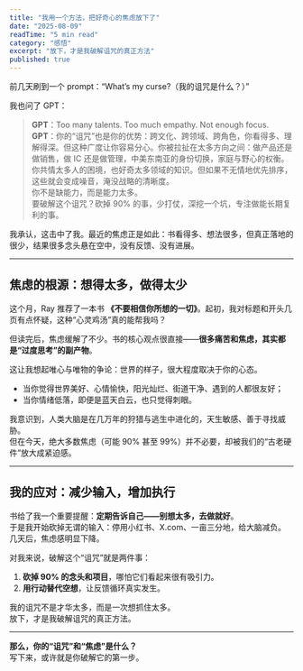 ```yaml
---
title: "我用一个方法，把好奇心的焦虑放下了"
date: "2025-08-09"
readTime: "5 min read"
category: "感悟"
excerpt: "放下，才是我破解诅咒的真正方法"
published: true
---
```



前几天刷到一个 prompt：“What’s my curse?（我的诅咒是什么？）”

我也问了 GPT：

> **GPT**：Too many talents. Too much empathy. Not enough focus.  
> **GPT**：你的“诅咒”也是你的优势：跨文化、跨领域、跨角色，你看得多、理解得深。但这种广度让你容易分心。你被拉扯在太多方向之间：做产品还是做销售，做 IC 还是做管理，中美东南亚的身份切换，家庭与野心的权衡。你共情太多人的困境，也好奇太多领域的知识。但如果不无情地优先排序，这些就会变成噪音，淹没战略的清晰度。  
> 你不是缺能力，而是能力太多。  
> 要破解这个诅咒？砍掉 90% 的事，少打仗，深挖一个坑，专注做能长期复利的事。

我承认，这击中了我。最近的焦虑正是如此：书看得多、想法很多，但真正落地的很少，结果很多念头悬在空中，没有反馈、没有进展。

---

## 焦虑的根源：想得太多，做得太少

这个月，Ray 推荐了一本书 **《不要相信你所想的一切》**。起初，我对标题和开头几页有点怀疑，这种“心灵鸡汤”真的能帮我吗？

但读完后，焦虑缓解了不少。书的核心观点很直接——**很多痛苦和焦虑，其实都是“过度思考”的副产物**。

这让我想起唯心与唯物的争论：世界的样子，很大程度取决于你的心态。

- 当你觉得世界美好、心情愉快，阳光灿烂、街道干净、遇到的人都很友好；
- 当你情绪低落，即便是蓝天白云，也只觉得刺眼。

我意识到，人类大脑是在几万年的狩猎与逃生中进化的，天生敏感、善于寻找威胁。  
但在今天，绝大多数焦虑（可能 90% 甚至 99%）并不必要，却被我们的“古老硬件”放大成紧迫感。

---

## 我的应对：减少输入，增加执行

书给了我一个重要提醒：**定期告诉自己——别想太多，去做就好**。  
于是我开始砍掉无谓的输入：停用小红书、X.com、一亩三分地，给大脑减负。几天后，焦虑感明显下降。

对我来说，破解这个“诅咒”就是两件事：

1. **砍掉 90% 的念头和项目**，哪怕它们看起来很有吸引力。  
2. **用行动替代空想**，让反馈循环真实发生。

我的诅咒不是才华太多，而是一次想抓住太多。  
放下，才是我破解诅咒的真正方法。

---

**那么，你的“诅咒”和“焦虑”是什么？**  
写下来，或许就是你破解它的第一步。